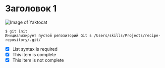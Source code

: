 # Заголовок 1

![Image of Yaktocat](https://octodex.github.com/images/yaktocat.png)

``` 
$ git init 
Инициализирует пустой репозиторий Git в /Users/skills/Projects/recipe-repository/.git/ 
```

- [x] List syntax is required
- [x] This item is complete
- [x] This item is not complete

